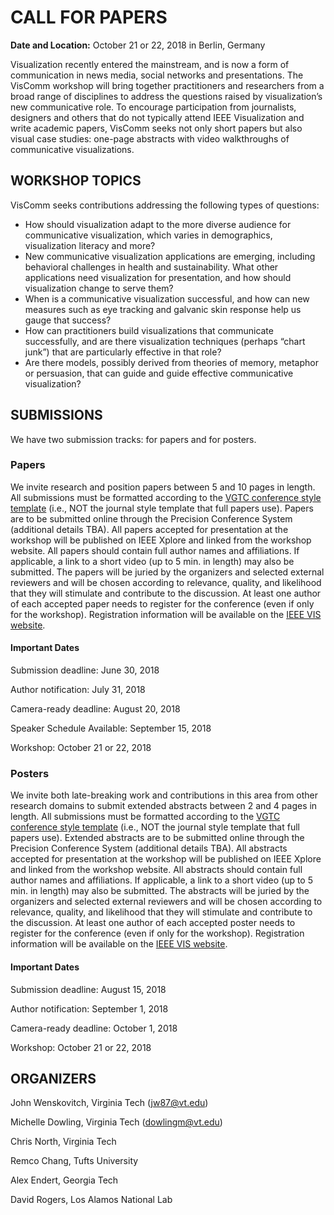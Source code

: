 # CALL FOR PAPERS

**Date and Location:** October 21 or 22, 2018 in Berlin, Germany

Visualization recently entered the mainstream, and is now a form of communication in news media, social networks and presentations. The VisComm workshop will bring together practitioners and researchers from a broad range of disciplines to address the questions raised by visualization’s new communicative role. To encourage participation from journalists, designers and others that do not typically attend IEEE Visualization and write academic papers, VisComm seeks not only short papers but also visual case studies: one-page abstracts with video walkthroughs of communicative visualizations.

## WORKSHOP TOPICS

VisComm seeks contributions addressing the following types of questions: 

- How should visualization adapt to the more diverse audience for communicative visualization, which varies in demographics, visualization literacy and more? 
- New communicative visualization applications are emerging, including behavioral challenges in health and sustainability. What other applications need visualization for presentation, and how should visualization change to serve them? 
- When is a communicative visualization successful, and how can new measures such as eye tracking and galvanic skin response help us gauge that success? 
- How can practitioners build visualizations that communicate successfully, and are there visualization techniques (perhaps “chart junk”) that are particularly effective in that role? 
- Are there models, possibly derived from theories of memory, metaphor or persuasion, that can guide and guide effective communicative visualization?

## SUBMISSIONS

We have two submission tracks: for papers and for posters.

### Papers

We invite research and position papers between 5 and 10 pages in length.  All submissions must be formatted according to the [VGTC conference style template](http://junctionpublishing.org/vgtc/Tasks/camera.html) (i.e., NOT the journal style template that full papers use).  Papers are to be submitted online through the Precision Conference System (additional details TBA).  All papers accepted for presentation at the workshop will be published on IEEE Xplore and linked from the workshop website.  All papers should contain full author names and affiliations.  If applicable, a link to a short video (up to 5 min. in length) may also be submitted. The papers will be juried by the organizers and selected external reviewers and will be chosen according to relevance, quality, and likelihood that they will stimulate and contribute to the discussion. At least one author of each accepted paper needs to register  for the conference (even if only for the workshop). Registration information will be available on the [IEEE VIS website](http://ieeevis.org/year/2018/welcome).
  
#### Important Dates

Submission deadline:  June 30, 2018 

Author notification:  July 31, 2018

Camera-ready deadline:  August 20, 2018

Speaker Schedule Available:  September 15, 2018

Workshop:  October 21 or 22, 2018

### Posters

We invite both late-breaking work and contributions in this area from other research domains to submit extended abstracts between 2 and 4 pages in length.  All submissions must be formatted according to the [VGTC conference style template](http://junctionpublishing.org/vgtc/Tasks/camera.html) (i.e., NOT the journal style template that full papers use).  Extended abstracts are to be submitted online through the Precision Conference System (additional details TBA).  All abstracts accepted for presentation at the workshop will be published on IEEE Xplore and linked from the workshop website.  All abstracts should contain full author names and affiliations.  If applicable, a link to a short video (up to 5 min. in length) may also be submitted. The abstracts will be juried by the organizers and selected external reviewers and will be chosen according to relevance, quality, and likelihood that they will stimulate and contribute to the discussion. At least one author of each accepted poster needs to register  for the conference (even if only for the workshop). Registration information will be available on the [IEEE VIS website](http://ieeevis.org/year/2018/welcome).
  
#### Important Dates

Submission deadline:  August 15, 2018 

Author notification:  September 1, 2018

Camera-ready deadline:  October 1, 2018

Workshop:  October 21 or 22, 2018

## ORGANIZERS

John Wenskovitch, Virginia Tech (jw87@vt.edu)

Michelle Dowling, Virginia Tech (dowlingm@vt.edu)

Chris North, Virginia Tech

Remco Chang, Tufts University

Alex Endert, Georgia Tech

David Rogers, Los Alamos National Lab
